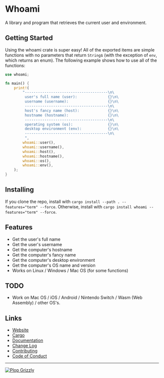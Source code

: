 # Whoami
A library and program that retrieves the current user and environment.

## Getting Started
Using the whoami crate is super easy!  All of the exported items are simple functions with no parameters that return `String`s (with the exception of `env`, which returns an enum).  The following example shows how to use all of the functions:

```rust
use whoami;

fn main() {
    print!(
        "--------------------------------------\n\
         user's full name (user):              {}\n\
         username (username):                  {}\n\
         --------------------------------------\n\
         host's fancy name (host):             {}\n\
         hostname (hostname):                  {}\n\
         --------------------------------------\n\
         operating system (os):                {}\n\
         desktop environment (env):            {}\n\
         --------------------------------------\n\
         ",
        whoami::user(),
        whoami::username(),
        whoami::host(),
        whoami::hostname(),
        whoami::os(),
        whoami::env(),
    );
}
```

## Installing
If you clone the repo, install with `cargo install --path . --features="term" --force`.
Otherwise, install with `cargo install whoami --features="term" --force`.

## Features
* Get the user's full name
* Get the user's username
* Get the computer's hostname
* Get the computer's fancy name
* Get the computer's desktop environment
* Get the computer's OS name and version
* Works on Linux / Windows / Mac OS (for some functions)

## TODO
* Work on Mac OS / iOS / Android / Nintendo Switch / Wasm (Web Assembly) / other OS's.

## Links
* [Website](https://free.plopgrizzly.com/whoami)
* [Cargo](https://crates.io/crates/whoami)
* [Documentation](https://docs.rs/whoami)
* [Change Log](https://free.plopgrizzly.com/whoami/changelog)
* [Contributing](https://plopgrizzly.com/contributing)
* [Code of Conduct](https://free.plopgrizzly.com/whoami/codeofconduct)

---

[![Plop Grizzly](https://plopgrizzly.com/images/logo-bar.png)](https://plopgrizzly.com)
